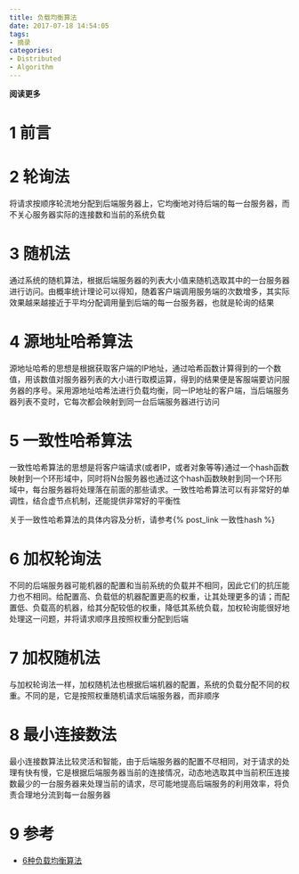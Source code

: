 ```yaml
---
title: 负载均衡算法
date: 2017-07-18 14:54:05
tags: 
- 摘录
categories: 
- Distributed
- Algorithm
---
```


__阅读更多__

<!--more-->

# 1 前言

# 2 轮询法

将请求按顺序轮流地分配到后端服务器上，它均衡地对待后端的每一台服务器，而不关心服务器实际的连接数和当前的系统负载

# 3 随机法

通过系统的随机算法，根据后端服务器的列表大小值来随机选取其中的一台服务器进行访问。由概率统计理论可以得知，随着客户端调用服务端的次数增多，其实际效果越来越接近于平均分配调用量到后端的每一台服务器，也就是轮询的结果

# 4 源地址哈希算法

源地址哈希的思想是根据获取客户端的IP地址，通过哈希函数计算得到的一个数值，用该数值对服务器列表的大小进行取模运算，得到的结果便是客服端要访问服务器的序号。采用源地址哈希法进行负载均衡，同一IP地址的客户端，当后端服务器列表不变时，它每次都会映射到同一台后端服务器进行访问

# 5 一致性哈希算法

一致性哈希算法的思想是将客户端请求(或者IP，或者对象等等)通过一个hash函数映射到一个环形域中，同时将N台服务器也通过这个hash函数映射到同一个环形域中，每台服务器将处理落在前面的那些请求。一致性哈希算法可以有非常好的单调性，结合虚节点机制，还能提供非常好的平衡性

关于一致性哈希算法的具体内容及分析，请参考{% post_link 一致性hash %}

# 6 加权轮询法

不同的后端服务器可能机器的配置和当前系统的负载并不相同，因此它们的抗压能力也不相同。给配置高、负载低的机器配置更高的权重，让其处理更多的请；而配置低、负载高的机器，给其分配较低的权重，降低其系统负载，加权轮询能很好地处理这一问题，并将请求顺序且按照权重分配到后端

# 7 加权随机法

与加权轮询法一样，加权随机法也根据后端机器的配置，系统的负载分配不同的权重。不同的是，它是按照权重随机请求后端服务器，而非顺序

# 8 最小连接数法

最小连接数算法比较灵活和智能，由于后端服务器的配置不尽相同，对于请求的处理有快有慢，它是根据后端服务器当前的连接情况，动态地选取其中当前积压连接数最少的一台服务器来处理当前的请求，尽可能地提高后端服务的利用效率，将负责合理地分流到每一台服务器

# 9 参考

* [6种负载均衡算法](http://www.cnblogs.com/SmartLee/p/5161415.html)
